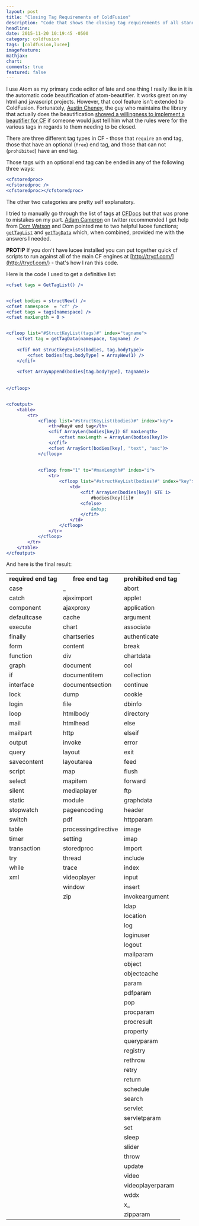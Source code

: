 ```yaml
---
layout: post
title: "Closing Tag Requirements of ColdFusion"
description: "Code that shows the closing tag requirements of all standard ColdFusion tags" 
headline: 
date: 2015-11-20 10:19:45 -0500
category: coldfusion
tags: [coldfusion,lucee]
imagefeature: 
mathjax: 
chart: 
comments: true
featured: false
---
```

I use Atom as my primary code editor of late and one thing I really like in it is the automatic code beautification of atom-beautifier.  It works great on my html and javascript projects.  However, that cool feature isn't extended to ColdFusion.  Fortunately, [Austin Cheney](https://github.com/prettydiff), the guy who maintains the library that actually does the beautification [showed a willingness to implement a beautifier for CF](https://github.com/prettydiff/prettydiff/issues/158) if someone would just tell him what the rules were for the various tags in regards to them needing to be closed.

There are three different tag types in CF - those that `require` an end tag, those that have an optional (`free`) end tag, and those that can not (`prohibited`) have an end tag.

Those tags with an optional end tag can be ended in any of the following three ways:

```cfm
<cfstoredproc>
<cfstoredproc />
<cfstoredproc></cfstoredproc>
```

The other two categories are pretty self explanatory.

I tried to manually go through the list of tags at [CFDocs](http://cfdocs.org/tags) but that was prone to mistakes on my part.  [Adam Cameron](https://twitter.com/DAC_dev) on twitter recommended I get help from [Dom Watson](https://twitter.com/dom_watson) and Dom pointed me to two helpful lucee functions; [`getTagList`](http://docs.lucee.org/reference/functions/gettaglist.html) and [`getTagData`](http://docs.lucee.org/reference/functions/gettagdata.html) which, when combined, provided me with the answers I needed.


**PROTIP** If you don't have lucee installed you can put together quick cf scripts to run against all of the main CF engines at [http://trycf.com/](http://trycf.com/) - that's how I ran this code.


Here is the code I used to get a definitive list:

```cfm
<cfset tags = GetTagList() />


<cfset bodies = structNew() />
<cfset namespace  = "cf" />
<cfset tags = tags[namespace] />
<cfset maxLength = 0 >


<cfloop list="#StructKeyList(tags)#" index="tagname">
    <cfset tag = getTagData(namespace, tagname) />
    
    <cfif not structkeyExists(bodies, tag.bodyType)>
        <cfset bodies[tag.bodyType] = ArrayNew(1) />
    </cfif>
    
    <cfset ArrayAppend(bodies[tag.bodyType], tagname)>
    
    
</cfloop>


<cfoutput>
    <table>
        <tr>
            <cfloop list="#structKeyList(bodies)#" index="key">
                <th>#key# end tag</th>
                <cfif ArrayLen(bodies[key]) GT maxLength>
                    <cfset maxLength = ArrayLen(bodies[key])>
                </cfif>
                <cfset ArraySort(bodies[key], "text", "asc")> 
            </cfloop>
            
        
            <cfloop from="1" to="#maxLength#" index="i">
                <tr>
                    <cfloop list="#structKeyList(bodies)#" index="key">
                        <td>
                            <cfif ArrayLen(bodies[key]) GTE i>
                                #bodies[key][i]#
                            <cfelse>
                                &nbsp;
                            </cfif>
                        </td>
                    </cfloop>
                </tr>
            </cfloop>
        </tr>
    </table>
</cfoutput>

```

And here is the final result:

<table class="table">
  <tbody>
    <tr>
      <th>required end tag</th>
      <th>free end tag</th>
      <th>prohibited end tag</th>
    </tr>
    <tr>
      <td>
        case
      </td>
      <td>
        _
      </td>
      <td>
        abort
      </td>
    </tr>
    <tr>
      <td>
        catch
      </td>
      <td>
        ajaximport
      </td>
      <td>
        applet
      </td>
    </tr>
    <tr>
      <td>
        component
      </td>
      <td>
        ajaxproxy
      </td>
      <td>
        application
      </td>
    </tr>
    <tr>
      <td>
        defaultcase
      </td>
      <td>
        cache
      </td>
      <td>
        argument
      </td>
    </tr>
    <tr>
      <td>
        execute
      </td>
      <td>
        chart
      </td>
      <td>
        associate
      </td>
    </tr>
    <tr>
      <td>
        finally
      </td>
      <td>
        chartseries
      </td>
      <td>
        authenticate
      </td>
    </tr>
    <tr>
      <td>
        form
      </td>
      <td>
        content
      </td>
      <td>
        break
      </td>
    </tr>
    <tr>
      <td>
        function
      </td>
      <td>
        div
      </td>
      <td>
        chartdata
      </td>
    </tr>
    <tr>
      <td>
        graph
      </td>
      <td>
        document
      </td>
      <td>
        col
      </td>
    </tr>
    <tr>
      <td>
        if
      </td>
      <td>
        documentitem
      </td>
      <td>
        collection
      </td>
    </tr>
    <tr>
      <td>
        interface
      </td>
      <td>
        documentsection
      </td>
      <td>
        continue
      </td>
    </tr>
    <tr>
      <td>
        lock
      </td>
      <td>
        dump
      </td>
      <td>
        cookie
      </td>
    </tr>
    <tr>
      <td>
        login
      </td>
      <td>
        file
      </td>
      <td>
        dbinfo
      </td>
    </tr>
    <tr>
      <td>
        loop
      </td>
      <td>
        htmlbody
      </td>
      <td>
        directory
      </td>
    </tr>
    <tr>
      <td>
        mail
      </td>
      <td>
        htmlhead
      </td>
      <td>
        else
      </td>
    </tr>
    <tr>
      <td>
        mailpart
      </td>
      <td>
        http
      </td>
      <td>
        elseif
      </td>
    </tr>
    <tr>
      <td>
        output
      </td>
      <td>
        invoke
      </td>
      <td>
        error
      </td>
    </tr>
    <tr>
      <td>
        query
      </td>
      <td>
        layout
      </td>
      <td>
        exit
      </td>
    </tr>
    <tr>
      <td>
        savecontent
      </td>
      <td>
        layoutarea
      </td>
      <td>
        feed
      </td>
    </tr>
    <tr>
      <td>
        script
      </td>
      <td>
        map
      </td>
      <td>
        flush
      </td>
    </tr>
    <tr>
      <td>
        select
      </td>
      <td>
        mapitem
      </td>
      <td>
        forward
      </td>
    </tr>
    <tr>
      <td>
        silent
      </td>
      <td>
        mediaplayer
      </td>
      <td>
        ftp
      </td>
    </tr>
    <tr>
      <td>
        static
      </td>
      <td>
        module
      </td>
      <td>
        graphdata
      </td>
    </tr>
    <tr>
      <td>
        stopwatch
      </td>
      <td>
        pageencoding
      </td>
      <td>
        header
      </td>
    </tr>
    <tr>
      <td>
        switch
      </td>
      <td>
        pdf
      </td>
      <td>
        httpparam
      </td>
    </tr>
    <tr>
      <td>
        table
      </td>
      <td>
        processingdirective
      </td>
      <td>
        image
      </td>
    </tr>
    <tr>
      <td>
        timer
      </td>
      <td>
        setting
      </td>
      <td>
        imap
      </td>
    </tr>
    <tr>
      <td>
        transaction
      </td>
      <td>
        storedproc
      </td>
      <td>
        import
      </td>
    </tr>
    <tr>
      <td>
        try
      </td>
      <td>
        thread
      </td>
      <td>
        include
      </td>
    </tr>
    <tr>
      <td>
        while
      </td>
      <td>
        trace
      </td>
      <td>
        index
      </td>
    </tr>
    <tr>
      <td>
        xml
      </td>
      <td>
        videoplayer
      </td>
      <td>
        input
      </td>
    </tr>
    <tr>
      <td>
        &nbsp;
      </td>
      <td>
        window
      </td>
      <td>
        insert
      </td>
    </tr>
    <tr>
      <td>
        &nbsp;
      </td>
      <td>
        zip
      </td>
      <td>
        invokeargument
      </td>
    </tr>
    <tr>
      <td>
        &nbsp;
      </td>
      <td>
        &nbsp;
      </td>
      <td>
        ldap
      </td>
    </tr>
    <tr>
      <td>
        &nbsp;
      </td>
      <td>
        &nbsp;
      </td>
      <td>
        location
      </td>
    </tr>
    <tr>
      <td>
        &nbsp;
      </td>
      <td>
        &nbsp;
      </td>
      <td>
        log
      </td>
    </tr>
    <tr>
      <td>
        &nbsp;
      </td>
      <td>
        &nbsp;
      </td>
      <td>
        loginuser
      </td>
    </tr>
    <tr>
      <td>
        &nbsp;
      </td>
      <td>
        &nbsp;
      </td>
      <td>
        logout
      </td>
    </tr>
    <tr>
      <td>
        &nbsp;
      </td>
      <td>
        &nbsp;
      </td>
      <td>
        mailparam
      </td>
    </tr>
    <tr>
      <td>
        &nbsp;
      </td>
      <td>
        &nbsp;
      </td>
      <td>
        object
      </td>
    </tr>
    <tr>
      <td>
        &nbsp;
      </td>
      <td>
        &nbsp;
      </td>
      <td>
        objectcache
      </td>
    </tr>
    <tr>
      <td>
        &nbsp;
      </td>
      <td>
        &nbsp;
      </td>
      <td>
        param
      </td>
    </tr>
    <tr>
      <td>
        &nbsp;
      </td>
      <td>
        &nbsp;
      </td>
      <td>
        pdfparam
      </td>
    </tr>
    <tr>
      <td>
        &nbsp;
      </td>
      <td>
        &nbsp;
      </td>
      <td>
        pop
      </td>
    </tr>
    <tr>
      <td>
        &nbsp;
      </td>
      <td>
        &nbsp;
      </td>
      <td>
        procparam
      </td>
    </tr>
    <tr>
      <td>
        &nbsp;
      </td>
      <td>
        &nbsp;
      </td>
      <td>
        procresult
      </td>
    </tr>
    <tr>
      <td>
        &nbsp;
      </td>
      <td>
        &nbsp;
      </td>
      <td>
        property
      </td>
    </tr>
    <tr>
      <td>
        &nbsp;
      </td>
      <td>
        &nbsp;
      </td>
      <td>
        queryparam
      </td>
    </tr>
    <tr>
      <td>
        &nbsp;
      </td>
      <td>
        &nbsp;
      </td>
      <td>
        registry
      </td>
    </tr>
    <tr>
      <td>
        &nbsp;
      </td>
      <td>
        &nbsp;
      </td>
      <td>
        rethrow
      </td>
    </tr>
    <tr>
      <td>
        &nbsp;
      </td>
      <td>
        &nbsp;
      </td>
      <td>
        retry
      </td>
    </tr>
    <tr>
      <td>
        &nbsp;
      </td>
      <td>
        &nbsp;
      </td>
      <td>
        return
      </td>
    </tr>
    <tr>
      <td>
        &nbsp;
      </td>
      <td>
        &nbsp;
      </td>
      <td>
        schedule
      </td>
    </tr>
    <tr>
      <td>
        &nbsp;
      </td>
      <td>
        &nbsp;
      </td>
      <td>
        search
      </td>
    </tr>
    <tr>
      <td>
        &nbsp;
      </td>
      <td>
        &nbsp;
      </td>
      <td>
        servlet
      </td>
    </tr>
    <tr>
      <td>
        &nbsp;
      </td>
      <td>
        &nbsp;
      </td>
      <td>
        servletparam
      </td>
    </tr>
    <tr>
      <td>
        &nbsp;
      </td>
      <td>
        &nbsp;
      </td>
      <td>
        set
      </td>
    </tr>
    <tr>
      <td>
        &nbsp;
      </td>
      <td>
        &nbsp;
      </td>
      <td>
        sleep
      </td>
    </tr>
    <tr>
      <td>
        &nbsp;
      </td>
      <td>
        &nbsp;
      </td>
      <td>
        slider
      </td>
    </tr>
    <tr>
      <td>
        &nbsp;
      </td>
      <td>
        &nbsp;
      </td>
      <td>
        throw
      </td>
    </tr>
    <tr>
      <td>
        &nbsp;
      </td>
      <td>
        &nbsp;
      </td>
      <td>
        update
      </td>
    </tr>
    <tr>
      <td>
        &nbsp;
      </td>
      <td>
        &nbsp;
      </td>
      <td>
        video
      </td>
    </tr>
    <tr>
      <td>
        &nbsp;
      </td>
      <td>
        &nbsp;
      </td>
      <td>
        videoplayerparam
      </td>
    </tr>
    <tr>
      <td>
        &nbsp;
      </td>
      <td>
        &nbsp;
      </td>
      <td>
        wddx
      </td>
    </tr>
    <tr>
      <td>
        &nbsp;
      </td>
      <td>
        &nbsp;
      </td>
      <td>
        x_
      </td>
    </tr>
    <tr>
      <td>
        &nbsp;
      </td>
      <td>
        &nbsp;
      </td>
      <td>
        zipparam
      </td>
    </tr>
  </tbody>
</table>